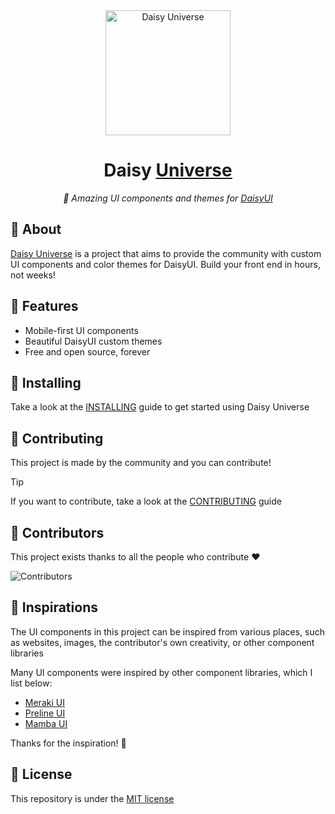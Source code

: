 <div align="center">

<img alt="Daisy Universe" width="200" src="https://raw.githubusercontent.com/willpinha/daisyuniverse/master/public/daisyuniverse.svg" />

# Daisy [Universe](https://daisyuniverse.com)

*🌌 Amazing UI components and themes for [DaisyUI](https://daisyui.com)*

</div>

## 🌌 About

[Daisy Universe](https://daisyuniverse.com) is a project that aims to provide the community with custom UI components and color themes for DaisyUI.
Build your front end in hours, not weeks!

## 🌌 Features

- Mobile-first UI components
- Beautiful DaisyUI custom themes
- Free and open source, forever

## 🌌 Installing

Take a look at the [INSTALLING](INSTALLING.md) guide to get started using Daisy Universe

## 🌌 Contributing

This project is made by the community and you can contribute!

> [!TIP] 
> If you want to contribute, take a look at the [CONTRIBUTING](CONTRIBUTING.md) guide

## 🌌 Contributors

This project exists thanks to all the people who contribute ❤️

![Contributors](https://contrib.rocks/image?repo=willpinha/daisy-collection)

## 🌌 Inspirations

The UI components in this project can be inspired from various places, such as websites, images, the contributor's own creativity, or other
component libraries

Many UI components were inspired by other component libraries, which I list below:

- [Meraki UI](https://merakiui.com/)
- [Preline UI](https://preline.co/)
- [Mamba UI](https://mambaui.com/)

Thanks for the inspiration! 🚀

## 🌌 License

This repository is under the [MIT license](LICENSE)
